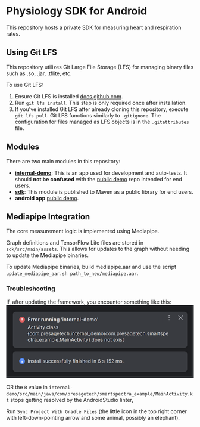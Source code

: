 # Physiology SDK for Android
This repository hosts a private SDK for measuring heart and respiration rates.

## Using Git LFS
This repository utilizes Git Large File Storage (LFS) for managing binary files such as .so, .jar, .tflite, etc.

To use Git LFS:

1. Ensure Git LFS is installed [docs.github.com](https://docs.github.com/en/repositories/working-with-files/managing-large-files/installing-git-large-file-storage).
2. Run `git lfs install`. This step is only required once after installation.
3. If you've installed Git LFS after already cloning this repository, execute `git lfs pull`.
Git LFS functions similarly to `.gitignore`. The configuration for files managed as LFS objects is in the `.gitattributes` file.

## Modules
There are two main modules in this repository:

* **[internal-demo](/internal-demo)**: This is an app used for development and auto-tests. It should **not be confused** with the [public demo](https://github.com/Presage-Security/SmartSpectra-Android-App) repo intended for end users.
* **[sdk](/sdk)**: This module is published to Maven as a public library for end users.
* **android app** [public demo](https://github.com/Presage-Security/SmartSpectra-Android-App).

## Mediapipe Integration
The core measurement logic is implemented using Mediapipe.

Graph definitions and TensorFlow Lite files are stored in `sdk/src/main/assets`. This allows for updates to the graph without needing to update the Mediapipe binaries.

To update Mediapipe binaries, build mediapipe.aar and use the script `update_mediapipe_aar.sh path_to_new/mediapipe.aar`.

### Troubleshooting

If, after updating the framework, you encounter something like this:
![GradleSyncError.png](media/GradleSyncError.png)

OR the `R` value in `internal-demo/src/main/java/com/presagetech/smartspectra_example/MainActivity.kt` stops getting resolved by the AndroidStudio linter,

Run `Sync Project With Gradle Files` (the little icon in the top right corner with left-down-pointing arrow and some animal, possibly an elephant).